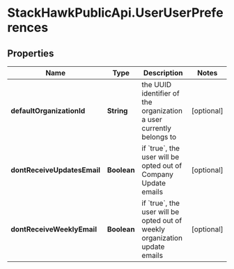 # StackHawkPublicApi.UserUserPreferences

## Properties

Name | Type | Description | Notes
------------ | ------------- | ------------- | -------------
**defaultOrganizationId** | **String** | the UUID identifier of the organization a user currently belongs to | [optional] 
**dontReceiveUpdatesEmail** | **Boolean** | if &#x60;true&#x60;, the user will be opted out of Company Update emails | [optional] 
**dontReceiveWeeklyEmail** | **Boolean** | if &#x60;true&#x60;, the user will be opted out of weekly organization update emails | [optional] 



